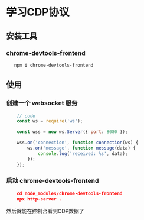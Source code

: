 # 学习CDP协议

## 安装工具

### [chrome-devtools-frontend](https://www.npmjs.com/package/chrome-devtools-frontend)

```shell
   npm i chrome-devtools-frontend
```

## 使用

### 创建一个 websocket 服务

```js
    // code
    const ws = require('ws');

    const wss = new ws.Server({ port: 8080 });

    wss.on('connection', function connection(ws) {
        ws.on('message', function message(data) {
            console.log('received: %s', data);  
        });
    });
```

### 启动 chrome-devtools-frontend

```json
    cd node_modules/chrome-devtools-frontend 
    npx http-server .
```

然后就能在控制台看到CDP数据了
